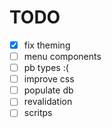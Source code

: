 # TODO

- [X] fix theming
- [ ] menu components
- [ ] pb types :(
- [ ] improve css
- [ ] populate db
- [ ] revalidation
- [ ] scritps 